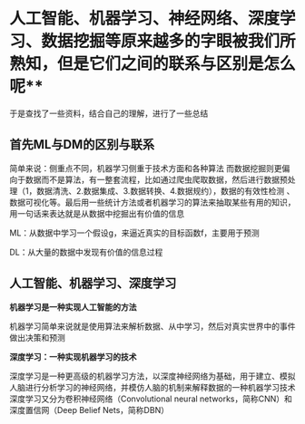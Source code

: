 # 人工智能、机器学习、神经网络、深度学习、数据挖掘等原来越多的字眼被我们所熟知，但是它们之间的联系与区别是怎么呢**
于是查找了一些资料，结合自己的理解，进行了一些总结
## 首先ML与DM的区别与联系
简单来说：侧重点不同，机器学习侧重于技术方面和各种算法
而数据挖掘则更偏向于数据而不是算法，有一整套流程，比如通过爬虫爬取数据，然后进行数据预处理（1，数据清洗、2.数据集成、3.数据转换、4.数据规约），数据的有效性检测
、数据可视化等。最后用一些统计方法或者机器学习的算法来抽取某些有用的知识，用一句话来表达就是从数据中挖掘出有价值的信息

ML：从数据中学习一个假设g，来逼近真实的目标函数f，主要用于预测

DL：从大量的数据中发现有价值的信息过程

## 人工智能、机器学习、深度学习
**机器学习是一种实现人工智能的方法**

机器学习简单来说就是使用算法来解析数据、从中学习，然后对真实世界中的事件做出决策和预测

**深度学习：一种实现机器学习的技术**

深度学习是一种更高级的机器学习方法，以深度神经网络为基础，用于建立、模拟人脑进行分析学习的神经网络，并模仿人脑的机制来解释数据的一种机器学习技术
深度学习又分为卷积神经网络（Convolutional neural networks，简称CNN）和深度置信网（Deep Belief Nets，简称DBN）
